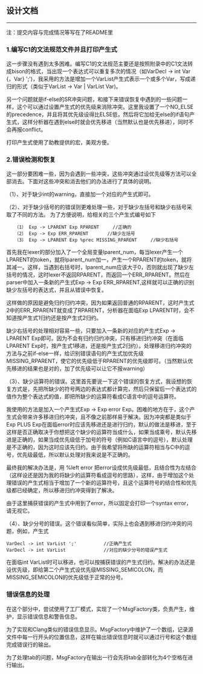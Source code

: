 ## 设计文档
---------

注：提交内容与完成情况等写在了README里

### 1.编写C1的文法规范文件并且打印产生式

这一步骤没有遇到太多困难。编写C1的文法规范主要还是按照附录中的C1文法转成bison的格式，当出现一个表达式可以重复多次的情况（如VarDecl -> int Var {，Var} ';')，我采用的方法是增加一个VarList产生式表示一个或多个Var，写成递归的形式（类似于VarList -> Var | VarList Var)。

另一个问题就是if-else的SR冲突问题，和接下来错误恢复中遇到的一些问题一样，这个可以通过设置产生式的优先级来消除冲突。这里我设置了一个NO_ELSE的precedence，并且将其优先级设得比ELSE低，然后将它加给无else的if语句产生式，这样分析器在遇到else时就会优先移进（当然默认也是优先移进），同时不会再报conflict。

打印产生式使用了助教提供的宏，美观方便。


### 2.错误检测和恢复

这一部分要困难一些，因为会遇到一些冲突，这些冲突通过设优先级等方法可以全部消去。下面对这些冲突和消去他们的办法进行了具体的说明。

（1）、对于缺少int的warning，直接加一个对应的产生式即可。

（2）、对于缺少括号的的错误则更难处理一些，对于缺少左括号和缺少右括号采取了不同的方法。
为了方便说明，给相关的三个产生式编号如下

       （1） Exp -> LPARENT Exp RPARENT     //正确的
       （2） Exp -> Exp ERR_RPARENT       //缺少左括号
       （3） Exp -> LPARENT Exp %prec MISSING_RPARENT     //缺少右括号

首先我在lexer的部分加入了一个全局变量lparent_num，每当lexer产生一个LPARENT的token，就将lparent_num加一，产生一个RPARENT的token，就将其减一。这样，当遇到右括号时，lparent_num应该大于0，否则就出现了缺少左括号的情况，这时lexer不返回RPARENT，而返回一个ERR_RPARENT。然后在parser中加入一条新的产生式Exp -> Exp ERR_RPARENT,这样就可以正确的识别缺少左括号的表达式，并且从错误中恢复。

这样做的原因是避免归约归约冲突，因为如果返回普通的RPARENT，这时产生式2中的ERR_RPARENT就变成了RPARENT，分析器在面临Exp LPARENT时，会不知道按产生式1归约还是按产生式2归约。

缺少右括号的处理相对容易一些，只要加入一条新的对应的产生式Exp -> LPARENT Exp即可。因为不会有归约归约冲突，只有移进归约冲突（在面临LPARENT Exp时，按产生式1移进，还是按产生式2归约）。处理移进归约冲突的方法与之前if-else一样，给识别错误语句的产生式加优先级MISSING_RPARENT，使它的优先级低于RPARENT的优先级即可。（当然默认优先移进的结果也是对的，加了优先级可以让它不报warning）

（3）、缺少运算符的错误。这里首先要说一下这个错误的恢复方式，我设想的恢复方式是，先把所缺少的符号两边的表达式都计算完，然后只保留后一个表达式的值作为整个表达式的值，即把所缺少的运算符看成C语言中的逗号运算符。

我使用的方法是加入一个产生式Exp -> Exp error Exp。困难的地方在于，这个产生式会带来许多移进归约冲突，且不像之前那样易于解决。因为冲突都是类似于Exp PLUS Exp在面临error时应该先移进还是进行归约，默认的做法是移进，至于这样是否正确取决于你想把这个缺少的运算符当成什么，如果当成乘号，默认先移进是正确的，如果当成优先级低于加号的符号（例如C语言中的逗号），默认处理是不正确的，因为这时应该先归约。由于我希望将所缺的运算符相当与C中的逗号，优先级最低，所以默认处理对我来说是不正确的。

最终我的解决办法是，用 %left error 把error设成优先级最低，且结合性为左结合（这样设还是因为我的将缺少的运算符看成逗号的思路），这样，由于增加这个处理错误的产生式相当于增加了一个新的运算符号，且这个运算符号的结合性和优先级都已经确定，所以移进归约冲突得到了解决。

由于这里捕获错误的产生式中用到了error，所以固定会打印一个syntax error，请无视它。

（4）、缺少分号的错误。这个错误看似简单，实际上也会遇到移进归约冲突的问题，例如，产生式
    
    VarDecl -> int VarList ';'          //正确产生式
    VarDecl -> int VarList              //对应的缺少分号的错误产生式
    
在面临int VarList时可以移进，也可以按捕获错误的产生式归约。解决的办法还是设优先级，即给第二个产生式设优先级MISSING_SEMICOLON，而MISSING_SEMICOLON的优先级低于正常的分号。

### 错误信息的处理

在这个部分中，尝试使用了工厂模式，实现了一个MsgFactory类，负责产生，维护，显示错误信息和警告信息。

为了实现和Clang类似的错误信息显示。MsgFactory中维护了一个数组，记录源文件中每一行开头的位置信息，这样在输出错误信息时就可以通过行号和这个数组完成错误行的输出。

为了处理tab的问题，MsgFactory在输出一行会先将tab全部转化为4个空格在进行输出。


